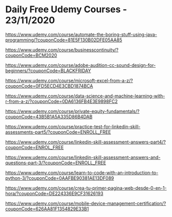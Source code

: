 # Daily Free Udemy Courses - 23/11/2020

https://www.udemy.com/course/automate-the-boring-stuff-using-java-programming/?couponCode=81E5F130B02DFE05AA85
https://www.udemy.com/course/businesscontinuity/?couponCode=BCM2020
https://www.udemy.com/course/adobe-audition-cc-sound-design-for-beginners/?couponCode=BLACKFRIDAY
https://www.udemy.com/course/microsoft-excel-from-a-z/?couponCode=0FD5ECD4E3CBD1874BCA
https://www.udemy.com/course/data-science-and-machine-learning-with-r-from-a-z/?couponCode=0DA6136FB4E3E9898FC2
https://www.udemy.com/course/private-equity-fundamentals/?couponCode=43B5B1A5A335D86B4DAB
https://www.udemy.com/course/practice-test-for-linkedin-skill-assessments-part5/?couponCode=ENROLL_FREE
https://www.udemy.com/course/linkedin-skill-assessment-answers-part4/?couponCode=ENROL_FREE
https://www.udemy.com/course/linkedin-skill-assessment-answers-and-questions-part-3/?couponCode=ENROLL_FREE
https://www.udemy.com/course/learn-to-code-with-an-introduction-to-python-3/?couponCode=0AAFBE90381AE13DF089
https://www.udemy.com/course/crea-tu-primer-pagina-web-desde-0-en-1-hora/?couponCode=DE224336E9CF31626193
https://www.udemy.com/course/mobile-device-management-certification/?couponCode=626AA81F1354829E33B1

